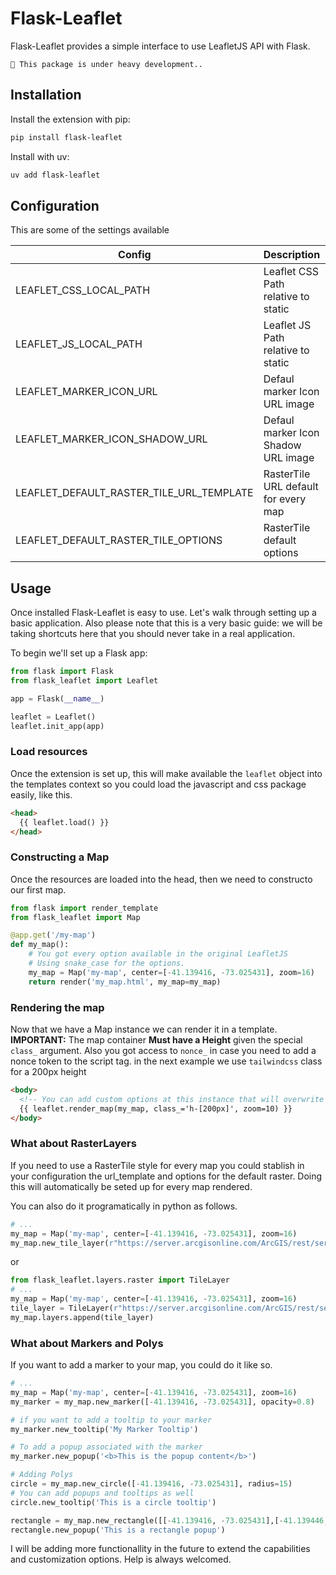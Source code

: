 # Flask-Leaflet

Flask-Leaflet provides a simple interface to use LeafletJS API with Flask.

```{warning}
🚧 This package is under heavy development..
```

## Installation

Install the extension with pip:

```bash
pip install flask-leaflet
```

Install with uv:

```bash
uv add flask-leaflet
```

## Configuration

This are some of the settings available

| Config                                   | Description                          | Type | Default |
| ---------------------------------------- | ------------------------------------ | ---- | ------- |
| LEAFLET_CSS_LOCAL_PATH                   | Leaflet CSS Path relative to static  | str  | `None`  |
| LEAFLET_JS_LOCAL_PATH                    | Leaflet JS Path relative to static   | str  | `None`  |
| LEAFLET_MARKER_ICON_URL                  | Defaul marker Icon URL image         | str  | `None`  |
| LEAFLET_MARKER_ICON_SHADOW_URL           | Defaul marker Icon Shadow URL image  | str  | `None`  |
| LEAFLET_DEFAULT_RASTER_TILE_URL_TEMPLATE | RasterTile URL default for every map | str  | `None`  |
| LEAFLET_DEFAULT_RASTER_TILE_OPTIONS      | RasterTile default options           | dict | `{}`    |

## Usage

Once installed Flask-Leaflet is easy to use. Let's walk through setting up a basic application. Also please note that this is a very basic guide: we will be taking shortcuts here that you should never take in a real application.

To begin we'll set up a Flask app:

```python
from flask import Flask
from flask_leaflet import Leaflet

app = Flask(__name__)

leaflet = Leaflet()
leaflet.init_app(app)
```

### Load resources

Once the extension is set up, this will make available the `leaflet` object into the templates context so you could load the javascript and css package easily, like this.

```html
<head>
  {{ leaflet.load() }}
</head>
```

### Constructing a Map

Once the resources are loaded into the head, then we need to constructo our first map.

```python
from flask import render_template
from flask_leaflet import Map

@app.get('/my-map')
def my_map():
    # You got every option available in the original LeafletJS
    # Using snake_case for the options.
    my_map = Map('my-map', center=[-41.139416, -73.025431], zoom=16)
    return render('my_map.html', my_map=my_map)
```

### Rendering the map

Now that we have a Map instance we can render it in a template. **IMPORTANT:** The map container **Must have a Height** given the special `class_` argument. Also you got access to `nonce_` in case you need to add a nonce token to the script tag.
in the next example we use `tailwindcss` class for a 200px height

```html
<body>
  <!-- You can add custom options at this instance that will overwrite any defaults coming from the view. Note that using class_='h-200px' we stablish a minimum height otherwise the map wouldnt be visible. -->
  {{ leaflet.render_map(my_map, class_='h-[200px]', zoom=10) }}
</body>
```

### What about RasterLayers

If you need to use a RasterTile style for every map you could stablish in your configuration the url_template and options for the default raster. Doing this will automatically be seted up for every map rendered.

You can also do it programatically in python as follows.

```python
# ...
my_map = Map('my-map', center=[-41.139416, -73.025431], zoom=16)
my_map.new_tile_layer(r"https://server.arcgisonline.com/ArcGIS/rest/services/World_Imagery/MapServer/tile/{z}/{y}/{x}", max_zoom=15, min_zoom=10)
```

or

```python
from flask_leaflet.layers.raster import TileLayer
# ...
my_map = Map('my-map', center=[-41.139416, -73.025431], zoom=16)
tile_layer = TileLayer(r"https://server.arcgisonline.com/ArcGIS/rest/services/World_Imagery/MapServer/tile/{z}/{y}/{x}", max_zoom=15, min_zoom=10)
my_map.layers.append(tile_layer)
```

### What about Markers and Polys

If you want to add a marker to your map, you could do it like so.

```python
# ...
my_map = Map('my-map', center=[-41.139416, -73.025431], zoom=16)
my_marker = my_map.new_marker([-41.139416, -73.025431], opacity=0.8)

# if you want to add a tooltip to your marker
my_marker.new_tooltip('My Marker Tooltip')

# To add a popup associated with the marker
my_marker.new_popup('<b>This is the popup content</b>')

# Adding Polys
circle = my_map.new_circle([-41.139416, -73.025431], radius=15)
# You can add popups and tooltips as well
circle.new_tooltip('This is a circle tooltip')

rectangle = my_map.new_rectangle([[-41.139416, -73.025431],[-41.139446, -73.025451]])
rectangle.new_popup('This is a rectangle popup')

```

I will be adding more functionallity in the future to extend the capabilities and customization options. Help is always welcomed.
